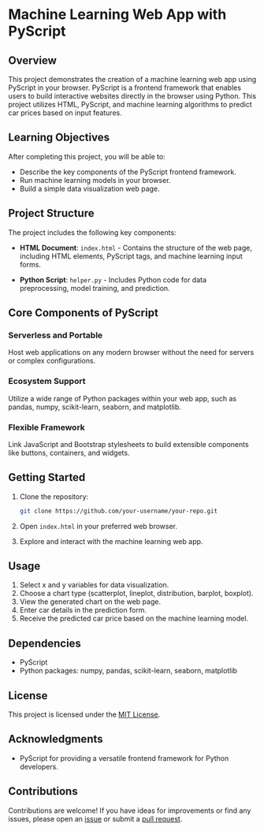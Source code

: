 # Machine Learning Web App with PyScript

## Overview

This project demonstrates the creation of a machine learning web app using PyScript in your browser. PyScript is a frontend framework that enables users to build interactive websites directly in the browser using Python. This project utilizes HTML, PyScript, and machine learning algorithms to predict car prices based on input features.

## Learning Objectives

After completing this project, you will be able to:

- Describe the key components of the PyScript frontend framework.
- Run machine learning models in your browser.
- Build a simple data visualization web page.

## Project Structure

The project includes the following key components:

- **HTML Document**: `index.html` - Contains the structure of the web page, including HTML elements, PyScript tags, and machine learning input forms.

- **Python Script**: `helper.py` - Includes Python code for data preprocessing, model training, and prediction.

## Core Components of PyScript

### Serverless and Portable

Host web applications on any modern browser without the need for servers or complex configurations.

### Ecosystem Support

Utilize a wide range of Python packages within your web app, such as pandas, numpy, scikit-learn, seaborn, and matplotlib.

### Flexible Framework

Link JavaScript and Bootstrap stylesheets to build extensible components like buttons, containers, and widgets.

## Getting Started

1. Clone the repository:

   ```bash
   git clone https://github.com/your-username/your-repo.git
   ```

2. Open `index.html` in your preferred web browser.

3. Explore and interact with the machine learning web app.

## Usage

1. Select x and y variables for data visualization.
2. Choose a chart type (scatterplot, lineplot, distribution, barplot, boxplot).
3. View the generated chart on the web page.
4. Enter car details in the prediction form.
5. Receive the predicted car price based on the machine learning model.

## Dependencies

- PyScript
- Python packages: numpy, pandas, scikit-learn, seaborn, matplotlib

## License

This project is licensed under the [MIT License](https://github.com/Elomunait/PyScript-ML/LICENSE).

## Acknowledgments

- PyScript for providing a versatile frontend framework for Python developers.

## Contributions

Contributions are welcome! If you have ideas for improvements or find any issues, please open an [issue](https://github.com/Elomunait/PyScript-ML/issues) or submit a [pull request](https://github.com/Elomunait/PyScript-ML/pulls).
